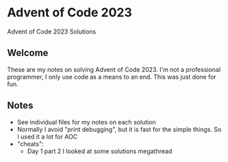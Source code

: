 # Advent of Code 2023
Advent of Code 2023 Solutions

## Welcome
These are my notes on solving Advent of Code 2023. I'm not a professional programmer, I only use code as a means to an end. This was just done for fun.

## Notes

- See individual files for my notes on each solution
- Normally I avoid "print debugging", but it is fast for the simple things. So I used it a lot for AOC
- "cheats":
    - Day 1 part 2 I looked at some solutions megathread